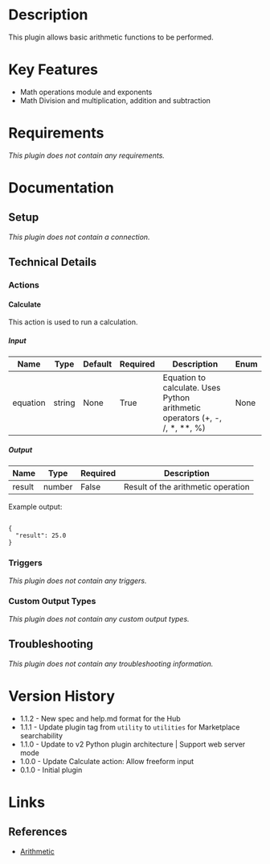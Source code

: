 # Description

This plugin allows basic arithmetic functions to be performed.

# Key Features

* Math operations module and exponents
* Math Division and multiplication, addition and subtraction

# Requirements

_This plugin does not contain any requirements._

# Documentation

## Setup

_This plugin does not contain a connection._

## Technical Details

### Actions

#### Calculate

This action is used to run a calculation.

##### Input

|Name|Type|Default|Required|Description|Enum|
|----|----|-------|--------|-----------|----|
|equation|string|None|True|Equation to calculate. Uses Python arithmetic operators (+, -, /, *, **, %)|None|

##### Output

|Name|Type|Required|Description|
|----|----|--------|-----------|
|result|number|False|Result of the arithmetic operation|

Example output:

```

{
  "result": 25.0
}

```

### Triggers

_This plugin does not contain any triggers._

### Custom Output Types

_This plugin does not contain any custom output types._

## Troubleshooting

_This plugin does not contain any troubleshooting information._

# Version History

* 1.1.2 - New spec and help.md format for the Hub
* 1.1.1 - Update plugin tag from `utility` to `utilities` for Marketplace searchability
* 1.1.0 - Update to v2 Python plugin architecture | Support web server mode
* 1.0.0 - Update Calculate action: Allow freeform input
* 0.1.0 - Initial plugin

# Links

## References

* [Arithmetic](https://en.wikipedia.org/wiki/Arithmetic)

